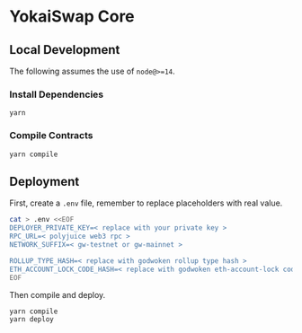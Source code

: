 # YokaiSwap Core

## Local Development

The following assumes the use of `node@>=14`.

### Install Dependencies

`yarn`

### Compile Contracts

`yarn compile`

## Deployment

First, create a `.env` file, remember to replace placeholders with real value.

```sh
cat > .env <<EOF
DEPLOYER_PRIVATE_KEY=< replace with your private key >
RPC_URL=< polyjuice web3 rpc >
NETWORK_SUFFIX=< gw-testnet or gw-mainnet >

ROLLUP_TYPE_HASH=< replace with godwoken rollup type hash >
ETH_ACCOUNT_LOCK_CODE_HASH=< replace with godwoken eth-account-lock code hash >
EOF
```

Then compile and deploy.

```sh
yarn compile
yarn deploy
```
